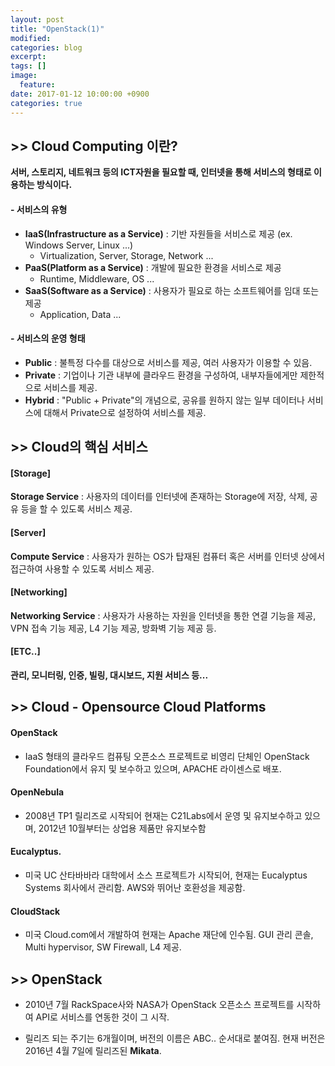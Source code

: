 ```yaml
---
layout: post
title: "OpenStack(1)"
modified:
categories: blog
excerpt:
tags: []
image:
  feature:
date: 2017-01-12 10:00:00 +0900
categories: true
---
```


## >> Cloud Computing 이란?
**서버, 스토리지, 네트워크 등의 ICT자원을 필요할 때, 인터넷을 통해 서비스의 형태로 이용하는 방식이다.**

#### - 서비스의 유형
* **IaaS(Infrastructure as a Service)** : 기반 자원들을 서비스로 제공 (ex. Windows Server, Linux ...)
  * Virtualization, Server, Storage, Network ...
* **PaaS(Platform as a Service)** : 개발에 필요한 환경을 서비스로 제공
  * Runtime, Middleware, OS ...
* **SaaS(Software as a Service)** : 사용자가 필요로 하는 소프트웨어를 임대 또는 제공
  * Application, Data ...

#### - 서비스의 운영 형태
* **Public** : 불특정 다수를 대상으로 서비스를 제공, 여러 사용자가 이용할 수 있음.
* **Private** : 기업이나 기관 내부에 클라우드 환경을 구성하여, 내부자들에게만 제한적으로 서비스를 제공.
* **Hybrid** : "Public + Private"의 개념으로, 공유를 원하지 않는 일부 데이터나 서비스에 대해서 Private으로 설정하여 서비스를 제공.

## >> Cloud의 핵심 서비스

#### [Storage]
  **Storage Service** : 사용자의 데이터를 인터넷에 존재하는 Storage에 저장, 삭제, 공유 등을 할 수 있도록 서비스 제공.

#### [Server]
  **Compute Service** : 사용자가 원하는 OS가 탑재된 컴퓨터 혹은 서버를 인터넷 상에서 접근하여 사용할 수 있도록 서비스 제공.

#### [Networking]
  **Networking Service** : 사용자가 사용하는 자원을 인터넷을 통한 연결 기능을 제공, VPN 접속 기능 제공, L4 기능 제공, 방화벽 기능 제공 등.

#### [ETC..]
  **관리, 모니터링, 인증, 빌링, 대시보드, 지원 서비스 등...**

## >> Cloud - Opensource Cloud Platforms

#### OpenStack
  * IaaS 형태의 클라우드 컴퓨팅 오픈소스 프로젝트로 비영리 단체인 OpenStack Foundation에서 유지 및 보수하고 있으며, APACHE 라이센스로 배포.

#### OpenNebula
  * 2008년 TP1 릴리즈로 시작되어 현재는 C21Labs에서 운영 및 유지보수하고 있으며, 2012년 10월부터는 상업용 제품만 유지보수함
#### Eucalyptus.
  * 미국 UC 산타바바라 대학에서 소스 프로젝트가 시작되어, 현재는 Eucalyptus Systems 회사에서 관리함. AWS와 뛰어난 호환성을 제공함.
#### CloudStack
  * 미국 Cloud.com에서 개발하여 현재는 Apache 재단에 인수됨. GUI 관리 콘솔, Multi hypervisor, SW Firewall, L4 제공.


## >> OpenStack

* 2010년 7월 RackSpace사와 NASA가 OpenStack 오픈소스 프로젝트를 시작하여 API로 서비스를 연동한 것이 그 시작.

* 릴리즈 되는 주기는 6개월이며, 버전의 이름은 ABC.. 순서대로 붙여짐. 현재 버전은 2016년 4월 7일에 릴리즈된 **Mikata**.
